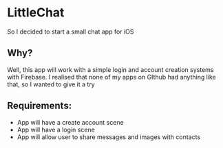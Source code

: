 #  LittleChat

So I decided to start a small chat app for iOS

Why?
--

Well, this app will work with a simple login and account creation systems with Firebase. I realised that none of my apps on GIthub had anything like that, so I wanted to give it a try

Requirements:
--

- App will have a create account scene
- App will have a login scene
- App will allow user to share messages and images with contacts


